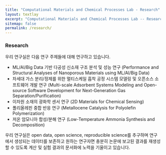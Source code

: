 ```yaml
---
title: "Computational Materials and Chemical Processes Lab - Research"
layout: textlay
excerpt: "Computational Materials and Chemical Processes Lab -- Research"
sitemap: false
permalink: /research/
---
```

### Research

우리 연구실은 다음 연구 주제들에 대해 연구하고 있습니다.

- ML/AI/Big Data 기반 다공성 신소재 구조 분석 및 성능 연구 (Performance and Structural Analyses of Nanoporous Materials using ML/AI/Big Data)
- 차세대 가스 분리/정제를 위한 멀티스케일 흡착 공정 시스템 모델링 및 오픈소스 소프트웨어 개발 연구 (Multi-scale Adsorbent Systems Modeling and Open-source Software Development for Next-Generation Gas Separation/Purification)
- 이차원 소재의 광화학 센서 연구 (2D Materials for Chemical Sensing)
- 폴리올레핀 중합 반응 연구 (Metallocene Catalysis for Polyolefin Polymerization)
- 저온 암모니아 합성/분해 연구 (Low-Temperature Ammonia Synthesis and Decomposition)

우리 연구실은 open data, open science, reproducible science를 추구하며 연구에서 생성되는 데이터를 보존하고 원하는 연구자면 충분히 논문에 보고된 결과를 재생성할 수 있도록 계산 및 실험 결과의 문서화에 노력을 기울이고 있습니다.
